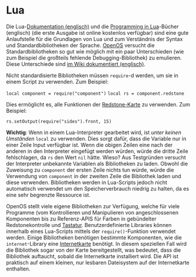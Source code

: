 # Lua 

Die Lua-[Dokumentation (englisch)](http://www.lua.org/manual/5.2/manual.html) und die [Programming in Lua](http://www.lua.org/pil/)-Bücher (englisch) (die erste Ausgabe ist online kostenlos verfügbar) sind eine gute Anlaufstelle für die Grundlagen von Lua und zum Verständnis der Syntax und Standardbibliotheken der Sprache. [OpenOS](openOS.md) versucht die Standardbibliotheken so gut wie möglich mit ein paar Unterschieden (wie zum Beispiel die großteils fehlende Debugging-Bibliothek) zu emulieren. Diese Unterschiede sind [im Wiki dokumentiert (englisch)](http://ocdoc.cil.li/api:non-standard-lua-libs).

Nicht standardisierte Bibliotheken müssen `require`-d werden, um sie in einem Script zu verwenden. Zum Beispiel:

`local component = require("component")`
`local rs = component.redstone`

Dies ermöglicht es, alle Funktionen der [Redstone-Karte](../item/redstoneCard1.md) zu verwenden. Zum Beispiel:

`rs.setOutput(require("sides").front, 15)`

**Wichtig**: Wenn in einem Lua-Interpreter gearbeitet wird, ist *unter keinen Umständen* `local` zu verwenden. Dies sorgt dafür, dass die Variable nur in einer Zeile Input verfügbar ist. Wenn die obigen Zeilen eine nach der anderen in den Interpreter eingefügt werden würden, würde die dritte Zeile fehlschlagen, da `rs` den Wert `nil` hätte. Wieso? Aus Testgründen versucht der Interpreter unbekannte Variablen als Bibliotheken zu laden. Obwohl die Zuweisung zu `component` der ersten Zeile nichts tun würde, würde die Verwendung von `component` in der zweiten Zeile die Bibliothek laden und diese verwenden. Bibliotheken werden in Lua-Scripts jedoch nicht automatisch verwendet um den Speicherverbrauch niedrig zu halten, da es eine sehr begrenzte Ressource ist.

OpenOS stellt viele eigene Bibliotheken zur Verfügung, welche für viele Programme (vom Kontrollieren und Manipulieren von angeschlossenen Komponenten bis zu Referenz-APIS für Farben in gebündelter Redstonekontrolle und [Tastatur](..(block/keyboard.md)-Keycodes.). Benutzerdefinierte Libraries können innerhalb eines Lua-Scripts mittels der `require()`-Funktion verwendet werden. Einige Bibliotheken benötigen bestimmte Komponenten, wie die `internet`-Library eine [Internetkarte](../item/internetCard.md) benötigt. In diesem speziellen Fall wird die Bibliothek sogar von der Karte bereitgestellt, was bedeutet, dass die Bibliothek auftaucht, sobald die Internetkarte installiert wird. Die API ist praktisch auf einem kleinen, nur lesbaren Dateisystem auf der Internetkarte enthalten.
